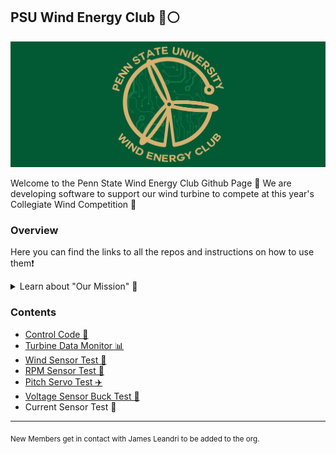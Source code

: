 ## PSU Wind Energy Club 🔵⚪️

![PSU Wind Energy Club Electronic's Team Logo](https://github.com/PSU-CWC/.github/blob/main/WEC_Electronics_Team.jpeg?raw=true)

Welcome to the Penn State Wind Energy Club Github Page 🦁 We are developing software to support our wind turbine to compete at this year's Collegiate Wind Competition 🧪

### Overview
Here you can find the links to all the repos and instructions on how to use them❗️
<details> 
	<summary>Learn about "Our Mission" 🚀</summary>
	The purpose of The Wind Energy Club is to provide an opportunity for students interested in wind energy to:
	<ol>
    <li>Learn about the wind energy industry</li>
    <li>Pursue their passion and develop skills to succeed in the wind industry</li>
    <li>Compete in a Collegiate Wind Competition to develop project development and wind turbine design skills</li>
    <li>Allow students from across the University Park Campus to gain hands-on experience and solve real world problems</li>
    </ol>
</details>

### Contents
* [Control Code 🧠](https://github.com/PSU-CWC/Control) 
* [Turbine Data Monitor 📊](https://github.com/PSU-CWC/Turbine-Data-Monitor)
* [Wind Sensor Test 💨](https://github.com/PSU-CWC/Wind-Sensor-Test)
* [RPM Sensor Test 🎡](https://github.com/PSU-CWC/RPM-Sensor-Test)
* [Pitch Servo Test ✈️](https://github.com/PSU-CWC/Pitch-Servo-Test)
* [Voltage Sensor Buck Test 🔌](https://github.com/PSU-CWC/Voltage-Sensor-Buck-Test)
* Current Sensor Test 🔋
  
---

<sub>New Members get in contact with James Leandri to be added to the org.</sub>
